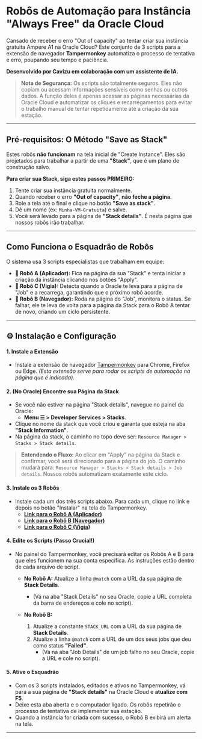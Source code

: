 # Robôs de Automação para Instância "Always Free" da Oracle Cloud

Cansado de receber o erro "Out of capacity" ao tentar criar sua instância gratuita Ampere A1 na Oracle Cloud? Este conjunto de 3 scripts para a extensão de navegador **Tampermonkey** automatiza o processo de tentativa e erro, poupando seu tempo e paciência.

**Desenvolvido por Cavizu em colaboração com um assistente de IA.**

> **Nota de Segurança:** Os scripts são totalmente seguros. Eles não copiam ou acessam informações sensíveis como senhas ou outros dados. A função deles é apenas acessar as páginas necessárias da Oracle Cloud e automatizar os cliques e recarregamentos para evitar o trabalho manual de tentar repetidamente até a criação da sua estação.

---

## Pré-requisitos: O Método "Save as Stack"

Estes robôs **não funcionam** na tela inicial de "Create Instance". Eles são projetados para trabalhar a partir de uma **"Stack"**, que é um plano de construção salvo.

**Para criar sua Stack, siga estes passos PRIMEIRO:**

1. Tente criar sua instância gratuita normalmente.
2. Quando receber o erro **"Out of capacity"**, **não feche a página**.
3. Role a tela até o final e clique no botão **"Save as stack"**.
4. Dê um nome (ex: `Minha-VM-Gratuita`) e salve.
5. Você será levado para a página de **"Stack details"**. É nesta página que nossos robôs irão trabalhar.

---

## Como Funciona o Esquadrão de Robôs

O sistema usa 3 scripts especialistas que trabalham em equipe:

- **🤖 Robô A (Aplicador):** Fica na página da sua "Stack" e tenta iniciar a criação da instância clicando nos botões "Apply".
- **🤖 Robô C (Vigia):** Detecta quando a Oracle te leva para a página de "Job" e a recarrega, garantindo que o próximo robô acorde.
- **🤖 Robô B (Navegador):** Roda na página do "Job", monitora o status. Se falhar, ele te leva de volta para a página da Stack para o Robô A tentar de novo, criando um ciclo persistente.

---

## ⚙️ Instalação e Configuração

#### **1. Instale a Extensão**
- Instale a extensão de navegador [Tampermonkey](https://www.tampermonkey.net/) para Chrome, Firefox ou Edge.
  *(Esta extensão serve para rodar os scripts de automação na página que é indicada).*

#### **2. (No Oracle) Encontre sua Página da Stack**
- Se você não estiver na página "Stack details", navegue no painel da Oracle:
  - **Menu ☰ > Developer Services > Stacks**.
- Clique no nome da stack que você criou e garanta que esteja na aba **"Stack Information"**.
- Na página da stack, o caminho no topo deve ser: `Resource Manager > Stacks > Stack details`.

> **Entendendo o Fluxo:** Ao clicar em "Apply" na página da Stack e confirmar, você será direcionado para a página do job. O caminho mudará para: `Resource Manager > Stacks > Stack details > Job details`. Nossos robôs automatizam exatamente este ciclo.

#### **3. Instale os 3 Robôs**
- Instale cada um dos três scripts abaixo. Para cada um, clique no link e depois no botão "Instalar" na tela do Tampermonkey.
  - **[Link para o Robô A (Aplicador)](URL_DO_SEU_GITHUB_AQUI)**
  - **[Link para o Robô B (Navegador)](URL_DO_SEU_GITHUB_AQUI)**
  - **[Link para o Robô C (Vigia)](URL_DO_SEU_GITHUB_AQUI)**

#### **4. Edite os Scripts (Passo Crucial!)**
- No painel do Tampermonkey, você precisará editar os Robôs A e B para que eles funcionem na sua conta específica. As instruções estão dentro de cada arquivo de script.

  - **No Robô A:** Atualize a linha `@match` com a URL da sua página de **Stack Details**.
    - (Vá na aba "Stack Details" no seu Oracle, copie a URL completa da barra de endereços e cole no script).

  - **No Robô B:**
    1. Atualize a constante `STACK_URL` com a URL da sua página de **Stack Details**.
    2. Atualize a linha `@match` com a URL de um dos seus jobs que deu como status **"Failed"**.
       - (Vá na aba "Job Details" de um job falho no seu Oracle, copie a URL e cole no script).

#### **5. Ative o Esquadrão**
- Com os 3 scripts instalados, editados e ativos no Tampermonkey, vá para a sua página de **"Stack details"** na Oracle Cloud e **atualize com F5**.
- Deixe esta aba aberta e o computador ligado. Os robôs repetirão o processo de tentativa de implementar sua estação.
- Quando a instância for criada com sucesso, o Robô B exibirá um alerta na tela.

---
